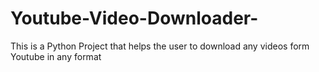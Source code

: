 # Youtube-Video-Downloader-
This is a Python Project that helps the user to download any videos form Youtube in any format
